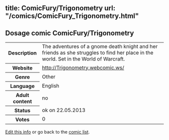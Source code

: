 title: ComicFury/Trigonometry
url: "/comics/ComicFury_Trigonometry.html"
---
Dosage comic ComicFury/Trigonometry
-----------------------------------------

<p id="msg"></p>
<script type="text/javascript">
if (window.location.search === '?edit_info_mail=sent_ok') {
  var elem = document.getElementById("msg");
  elem.innerHTML = 'Edited information sucessfully sent for review, which is usually done daily. Thanks!';
  elem.className = 'ok';
}
</script>
<table class="comicinfo">
<tr>
<th>Description</th><td>The adventures of a gnome death knight and her friends as she struggles to find her place in the world. Set in the World of Warcraft.</td>
</tr>
<tr>
<th>Website</th><td><a href="http://Trigonometry.webcomic.ws/">http://Trigonometry.webcomic.ws/</a></td>
</tr>
<tr>
<th>Genre</th><td>Other</td>
</tr>
<tr>
<th>Language</th><td>English</td>
</tr>
<tr>
<th>Adult content</th><td>no</td>
</tr>
<tr>
<th>Status</th><td>ok on 22.05.2013</td>
</tr>
<tr>
<th>Votes</th><td>0</td>
</tr>
</table>

[Edit this info](ComicFury_Trigonometry_edit.html) or go back to the [comic list](../comic-index.html).
